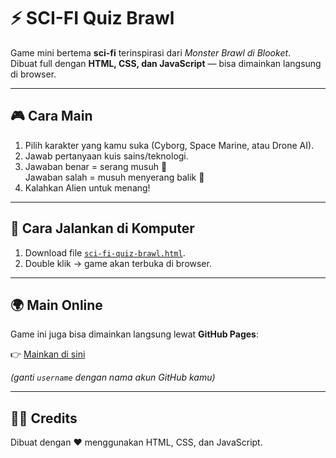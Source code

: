 # ⚡ SCI-FI Quiz Brawl

Game mini bertema **sci-fi** terinspirasi dari *Monster Brawl di Blooket*.  
Dibuat full dengan **HTML, CSS, dan JavaScript** — bisa dimainkan langsung di browser.

---

## 🎮 Cara Main
1. Pilih karakter yang kamu suka (Cyborg, Space Marine, atau Drone AI).
2. Jawab pertanyaan kuis sains/teknologi.
3. Jawaban benar = serang musuh 🚀  
   Jawaban salah = musuh menyerang balik 👾
4. Kalahkan Alien untuk menang!

---

## 📂 Cara Jalankan di Komputer
1. Download file [`sci-fi-quiz-brawl.html`](sci-fi-quiz-brawl.html).
2. Double klik → game akan terbuka di browser.

---

## 🌍 Main Online
Game ini juga bisa dimainkan langsung lewat **GitHub Pages**:

👉 [Mainkan di sini](https://username.github.io/sci-fi-quiz-brawl/)  

*(ganti `username` dengan nama akun GitHub kamu)*

---

## 👨‍💻 Credits
Dibuat dengan ❤️ menggunakan HTML, CSS, dan JavaScript.
